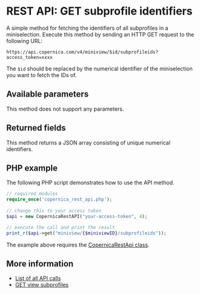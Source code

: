 # REST API: GET subprofile identifiers

A simple method for fetching the identifiers of all subprofiles in a miniselection.
Execute this method by sending an HTTP GET request to the following URL:

`https://api.copernica.com/v4/miniview/$id/subprofileids?access_token=xxxx`

The `$id` should be replaced by the numerical identifier of the miniselection 
you want to fetch the IDs of.

## Available parameters

This method does not support any parameters.

## Returned fields

This method returns a JSON array consisting of unique numerical identifiers.

## PHP example

The following PHP script demonstrates how to use the API method.

```php
// required modules
require_once('copernica_rest_api.php');
   
// change this to your access token
$api = new CopernicaRestAPI("your-access-token", 4);

// execute the call and print the result
print_r($api->get("miniview/{$miniviewID}/subprofileids"));
```

The example above requires the [CopernicaRestApi class](rest-php).
    
## More information

* [List of all API calls](rest-api)
* [GET view subprofiles](rest-get-miniview-subprofiles)
